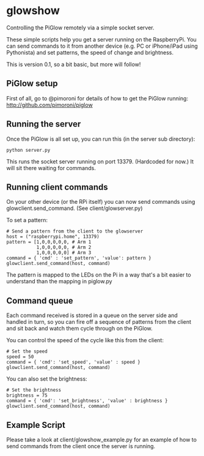 glowshow
========

Controlling the PiGlow remotely via a simple socket server.

These simple scripts help you get a server running on the RaspberryPi. You can send commands to it from another device (e.g. PC or iPhone/iPad using Pythonista) and set patterns, the speed of change and brightness.

This is version 0.1, so a bit basic, but more will follow!

PiGlow setup
------------

First of all, go to @pimoroni for details of how to get the PiGlow running: http://github.com/pimoroni/piglow

Running the server
------------------

Once the PiGlow is all set up, you can run this (in the server sub directory):

    python server.py

This runs the socket server running on port 13379. (Hardcoded for now.) It will sit there waiting for commands.

Running client commands
-----------------------

On your other device (or the RPi itself) you can now send commands using glowclient.send_command. (See client/glowserver.py)

To set a pattern:

    # Send a pattern from the client to the glowserver
    host = ("raspberrypi.home", 13379)
    pattern = [1,0,0,0,0,0, # Arm 1
               1,0,0,0,0,0, # Arm 2
               1,0,0,0,0,0] # Arm 3
    command = { 'cmd' : 'set_pattern', 'value': pattern }
    glowclient.send_command(host, command)

The pattern is mapped to the LEDs on the Pi in a way that's a bit easier to understand than the mapping in piglow.py

Command queue
-------------
Each command received is stored in a queue on the server side and handled in turn, so you can fire off a sequence of patterns from the client and sit back and watch them cycle through on the PiGlow.

You can control the speed of the cycle like this from the client:

    # Set the speed
    speed = 50
    command = { 'cmd': 'set_speed', 'value' : speed }
    glowclient.send_command(host, command)

You can also set the brightness:

    # Set the brightness
    brightness = 75
    command = { 'cmd': 'set_brightness', 'value' : brightness }
    glowclient.send_command(host, command)

Example Script
--------------

Please take a look at client/glowshow_example.py for an example of how to send commands from the client once the server is running.

